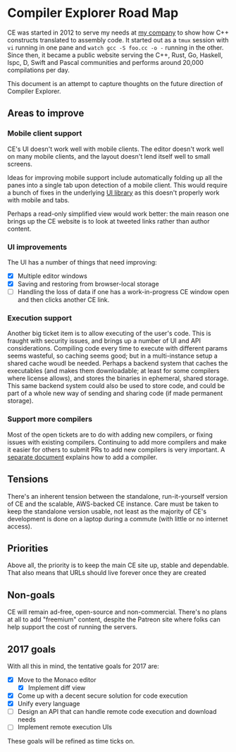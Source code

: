 # Compiler Explorer Road Map

CE was started in 2012 to serve my needs at [my company](https://drw.com) to show how
C++ constructs translated to assembly code. It started out as a `tmux` session with `vi` running in one
pane and `watch gcc -S foo.cc -o -` running in the other. Since then, it became a public website
serving the C++, Rust, Go, Haskell, Ispc, D, Swift and Pascal communities and performs around 20,000 compilations per day.

This document is an attempt to capture thoughts on the future direction of Compiler Explorer.

## Areas to improve

### Mobile client support

CE's UI doesn't work well with mobile clients. The editor doesn't work well on many mobile clients, and the
layout doesn't lend itself well to small screens.

Ideas for improving mobile support include automatically folding up all the panes into a single tab upon
detection of a mobile client. This would require a bunch of fixes in the 
underlying [UI library](http://golden-layout.com) as this doesn't properly work with mobile and tabs.

Perhaps a read-only simplified view would work better: the main reason one brings up the CE website is to
look at tweeted links rather than author content.

### UI improvements

The UI has a number of things that need improving:

- [X] Multiple editor windows
- [X] Saving and restoring from browser-local storage
- [ ] Handling the loss of data if one has a work-in-progress CE window open and then clicks another CE link.

### Execution support

Another big ticket item is to allow executing of the user's code. This is fraught with security issues, and
brings up a number of UI and API considerations. Compiling code every time to execute with different params
seems wasteful, so caching seems good; but in a multi-instance setup a shared cache woudl be needed. Perhaps
a backend system that caches the executables (and makes them downloadable; at least for some compilers where
license allows), and stores the binaries in ephemeral, shared storage. This same backend system could also 
be used to store code, and could be part of a whole new way of sending and sharing code (if made permanent
storage).

### Support more compilers

Most of the open tickets are to do with adding new compilers, or fixing issues with existing compilers.
Continuing to add more compilers and make it easier for others to submit PRs to add new compilers is
very important. A [separate document](docs/AddingACompiler.md) explains how to add a compiler.

## Tensions

There's an inherent tension between the standalone, run-it-yourself version of CE and the scalable, AWS-backed
CE instance. Care must be taken to keep the standalone version usable, not least as the majority of CE's
development is done on a laptop during a commute (with little or no internet access).

## Priorities

Above all, the priority is to keep the main CE site up, stable and dependable.
That also means that URLs should live forever once they are created

## Non-goals
CE will remain ad-free, open-source and non-commercial. There's no plans at all to add "freemium" content,
despite the Patreon site where folks can help support the cost of running the servers.

## 2017 goals

With all this in mind, the tentative goals for 2017 are:

- [X] Move to the Monaco editor
   - [X] Implement diff view
- [X] Come up with a decent secure solution for code execution
- [X] Unify every language
- [ ] Design an API that can handle remote code execution and download needs
- [ ] Implement remote execution UIs

These goals will be refined as time ticks on.
